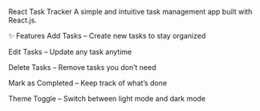 React Task Tracker
A simple and intuitive task management app built with React.js.

✨ Features
Add Tasks – Create new tasks to stay organized

Edit Tasks – Update any task anytime

Delete Tasks – Remove tasks you don’t need

Mark as Completed – Keep track of what’s done

Theme Toggle – Switch between light mode and dark mode